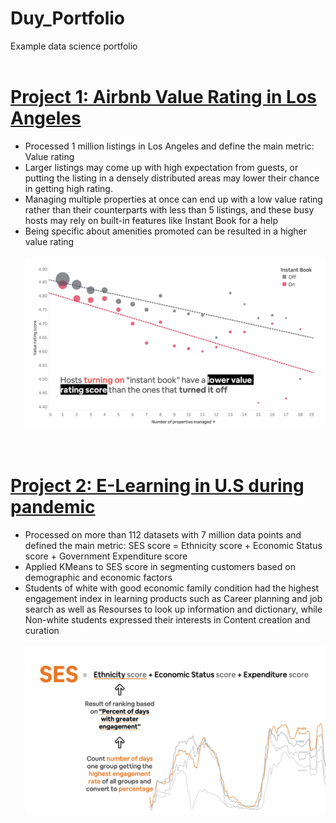 # Duy_Portfolio
Example data science portfolio <br><br>

# [Project 1: Airbnb Value Rating in Los Angeles](https://github.com/danieldang1806/airbnb_project) 
* Processed 1 million listings in Los Angeles and define the main metric: Value rating
* Larger listings may come up with high expectation from guests, or putting the listing in a densely distributed areas may lower their chance in getting high rating. 
* Managing multiple properties at once can end up with a low value rating rather than their counterparts with less than 5 listings, and these busy hosts may rely on built-in features like Instant Book for a help
* Being specific about amenities promoted can be resulted in a higher value rating <br><br>
![alt text](https://github.com/danieldang1806/Duy_Portfolio/blob/main/airbnb_project_recap.png) <br><br><br>

# [Project 2: E-Learning in U.S during pandemic](https://github.com/PlayingNumbers/ds_salary_proj) 
* Processed on more than 112 datasets with 7 million data points and defined the main metric: SES score = Ethnicity score + Economic Status score + Government Expenditure score
* Applied KMeans to SES score in segmenting customers based on demographic and economic factors
* Students of white with good economic family condition had the highest engagement index in learning products such as Career planning and job search as well as Resourses to look up information and dictionary, while Non-white students expressed their interests in Content creation and curation <br><br>
![alt text](https://github.com/danieldang1806/Duy_Portfolio/blob/main/us_elearning_recap.png) 
